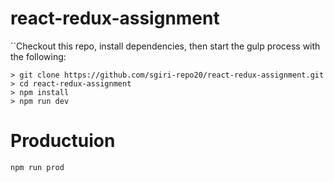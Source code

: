 # react-redux-assignment
``Checkout this repo, install dependencies, then start the gulp process with the following:

```
> git clone https://github.com/sgiri-repo20/react-redux-assignment.git
> cd react-redux-assignment
> npm install
> npm run dev
```
# Productuion
```
npm run prod
```
